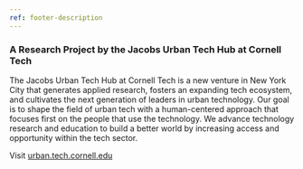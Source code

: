 ```yaml
---
ref: footer-description
---
```


### A Research Project by the Jacobs Urban Tech Hub at Cornell Tech

The Jacobs Urban Tech Hub at Cornell Tech is a new venture in New York City that generates applied research, fosters an expanding tech ecosystem, and cultivates the next generation of leaders in urban technology. Our goal is to shape the field of urban tech with a human-centered approach that focuses first on the people that use the technology. We advance technology research and education to build a better world by increasing access and opportunity within the tech sector.

Visit [urban.tech.cornell.edu](https://urban.tech.cornell.edu)
